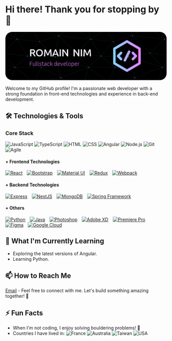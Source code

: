 # Hi there! Thank you for stopping by 👋

![Header](./github-header-image6.png)

Welcome to my GitHub profile! I'm a passionate web developer with a strong foundation in front-end technologies and experience in back-end development.

## 🛠️ Technologies & Tools 
### Core Stack
![JavaScript](https://img.shields.io/badge/-JavaScript-333333?style=for-the-badge&logo=javascript)
![TypeScript](https://img.shields.io/badge/-TypeScript-3178C6?style=for-the-badge&logo=typescript&logoColor=white)
![HTML](https://img.shields.io/badge/-HTML-E34F26?style=for-the-badge&logo=html5&logoColor=white)
![CSS](https://img.shields.io/badge/-CSS-1572B6?style=for-the-badge&logo=css3&logoColor=white)
![Angular](https://img.shields.io/badge/-Angular-DD0031?style=for-the-badge&logo=angular&logoColor=white)
![Node.js](https://img.shields.io/badge/-Node.js-339933?style=for-the-badge&logo=node.js&logoColor=white)
![Git](https://img.shields.io/badge/-Git-F05032?style=for-the-badge&logo=git&logoColor=white)
![Agile](https://img.shields.io/badge/-Agile-333333?style=for-the-badge&logo=agile)

#### + Frontend Technologies
<a href="https://reactjs.org/" target="_blank" rel="noreferrer" title="React"><img src="https://raw.githubusercontent.com/danielcranney/readme-generator/main/public/icons/skills/react-colored.svg" width="36" height="36" alt="React" style="margin-right: 10px;" /></a>
<a href="https://getbootstrap.com/" target="_blank" rel="noreferrer" title="Bootstrap"><img src="https://raw.githubusercontent.com/danielcranney/readme-generator/main/public/icons/skills/bootstrap-colored.svg" width="36" height="36" alt="Bootstrap" style="margin-right: 10px;" /></a>
<a href="https://mui.com/" target="_blank" rel="noreferrer" title="Material UI"><img src="https://raw.githubusercontent.com/danielcranney/readme-generator/main/public/icons/skills/materialui-colored.svg" width="36" height="36" alt="Material UI" style="margin-right: 10px;" /></a>
<a href="https://redux.js.org/" target="_blank" rel="noreferrer" title="Redux"><img src="https://raw.githubusercontent.com/danielcranney/readme-generator/main/public/icons/skills/redux-colored.svg" width="36" height="36" alt="Redux" style="margin-right: 10px;" /></a>
<a href="https://webpack.js.org/" target="_blank" rel="noreferrer" title="Webpack"><img src="https://raw.githubusercontent.com/danielcranney/readme-generator/main/public/icons/skills/webpack-colored.svg" width="36" height="36" alt="Webpack" style="margin-right: 10px;" /></a>

#### + Backend Technologies
<a href="https://expressjs.com/" target="_blank" rel="noreferrer" title="Express"><img src="https://raw.githubusercontent.com/danielcranney/readme-generator/main/public/icons/skills/express-colored.svg" width="36" height="36" alt="Express" style="margin-right: 10px;" /></a>
<a href="https://docs.nestjs.com/" target="_blank" rel="noreferrer" title="NestJS"><img src="https://raw.githubusercontent.com/danielcranney/readme-generator/main/public/icons/skills/nestjs-colored.svg" width="36" height="36" alt="NestJS" style="margin-right: 10px;" /></a>
<a href="https://www.mongodb.com/" target="_blank" rel="noreferrer" title="MongoDB"><img src="https://raw.githubusercontent.com/danielcranney/readme-generator/main/public/icons/skills/mongodb-colored.svg" width="36" height="36" alt="MongoDB" style="margin-right: 10px;" /></a>
<a href="https://spring.io/" target="_blank" rel="noreferrer" title="Spring Framework"><img src="https://cdn.worldvectorlogo.com/logos/spring-3.svg" height="36" alt="Spring Framework" style="margin-right: 10px;" /></a>

#### + Others
<a href="https://www.python.org/" target="_blank" rel="noreferrer" title="Python"><img src="https://raw.githubusercontent.com/danielcranney/readme-generator/main/public/icons/skills/python-colored.svg" width="36" height="36" alt="Python" style="margin-right: 10px;" /></a>
<a href="https://www.oracle.com/java/" target="_blank" rel="noreferrer" title="Java"><img src="https://raw.githubusercontent.com/danielcranney/readme-generator/main/public/icons/skills/java-colored.svg" width="36" height="36" alt="Java" style="margin-right: 10px;" /></a>
<a href="https://www.adobe.com/uk/products/photoshop.html" target="_blank" rel="noreferrer" title="Photoshop"><img src="https://raw.githubusercontent.com/danielcranney/readme-generator/main/public/icons/skills/photoshop-colored.svg" width="36" height="36" alt="Photoshop" style="margin-right: 10px;" /></a>
<a href="https://www.adobe.com/uk/products/xd.html" target="_blank" rel="noreferrer" title="Adobe XD"><img src="https://raw.githubusercontent.com/danielcranney/readme-generator/main/public/icons/skills/xd-colored.svg" width="36" height="36" alt="Adobe XD" style="margin-right: 10px;" /></a>
<a href="https://www.adobe.com/uk/products/premiere.html" target="_blank" rel="noreferrer" title="Premiere Pro"><img src="https://raw.githubusercontent.com/danielcranney/readme-generator/main/public/icons/skills/premierepro-colored.svg" width="36" height="36" alt="Premiere Pro" style="margin-right: 10px;" /></a>
<a href="https://www.figma.com/" target="_blank" rel="noreferrer" title="Figma"><img src="https://raw.githubusercontent.com/danielcranney/readme-generator/main/public/icons/skills/figma-colored.svg" width="36" height="36" alt="Figma" style="margin-right: 10px;" /></a>
<a href="https://cloud.google.com/" target="_blank" rel="noreferrer" title="Google Cloud"><img src="https://raw.githubusercontent.com/danielcranney/readme-generator/main/public/icons/skills/googlecloud-colored.svg" width="36" height="36" alt="Google Cloud" style="margin-right: 10px;" /></a>


## 🌱 What I'm Currently Learning

- Exploring the latest versions of Angular.
- Learning Python.

## 📫 How to Reach Me
[Email](mailto:contact@romain-nim.com) - Feel free to connect with me. Let's build something amazing together! 🚀

## ⚡ Fun Facts

- When I'm not coding, I enjoy solving bouldering problems! 🧗
- Countries I have lived in: <img src="https://upload.wikimedia.org/wikipedia/en/thumb/c/c3/Flag_of_France.svg/1200px-Flag_of_France.svg.png" width="20" title="France"/> <img src="https://upload.wikimedia.org/wikipedia/commons/thumb/b/b9/Flag_of_Australia.svg/1280px-Flag_of_Australia.svg.png" width="20" title="Australia"/> <img src="https://upload.wikimedia.org/wikipedia/commons/thumb/7/72/Flag_of_the_Republic_of_China.svg/1200px-Flag_of_the_Republic_of_China.svg.png" width="20" title="Taiwan"/> <img src="https://upload.wikimedia.org/wikipedia/en/thumb/a/a4/Flag_of_the_United_States.svg/1920px-Flag_of_the_United_States.svg.png" width="20" title="USA"/>



